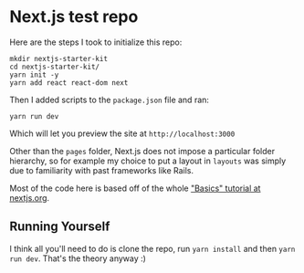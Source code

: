 # Next.js test repo

Here are the steps I took to initialize this repo:

```
mkdir nextjs-starter-kit
cd nextjs-starter-kit/
yarn init -y
yarn add react react-dom next
```

Then I added scripts to the `package.json` file and ran:

`yarn run dev`

Which will let you preview the site at `http://localhost:3000`

Other than the `pages` folder, Next.js does not impose a particular folder hierarchy, so for example my choice to put a layout in `layouts` was simply due to familiarity with past frameworks like Rails.

Most of the code here is based off of the whole ["Basics" tutorial at nextjs.org](https://nextjs.org/learn/basics/getting-started).

## Running Yourself

I think all you'll need to do is clone the repo, run `yarn install` and then `yarn run dev`. That's the theory anyway :)